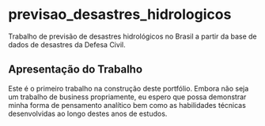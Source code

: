 # previsao_desastres_hidrologicos
Trabalho de previsão de desastres hidrológicos no Brasil a partir da base de dados de desastres da Defesa Civil.

## Apresentação do Trabalho
Este é o primeiro trabalho na construção deste portfólio. Embora não seja um trabalho de business propriamente, eu espero que possa demonstrar minha forma de pensamento analítico bem como as habilidades técnicas desenvolvidas ao longo destes anos de estudos.
